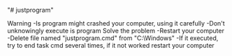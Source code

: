 "# justprogram" 

Warning
  -Is program might crashed your computer, using it carefully 
  -Don't unknowingly execute is program
Solve the problem
  -Restart your computer
  -Delete file named "justprogram.cmd" from "C:\Windows"
  -If it executed, try to end task cmd several times, if it not worked restart your computer
  
